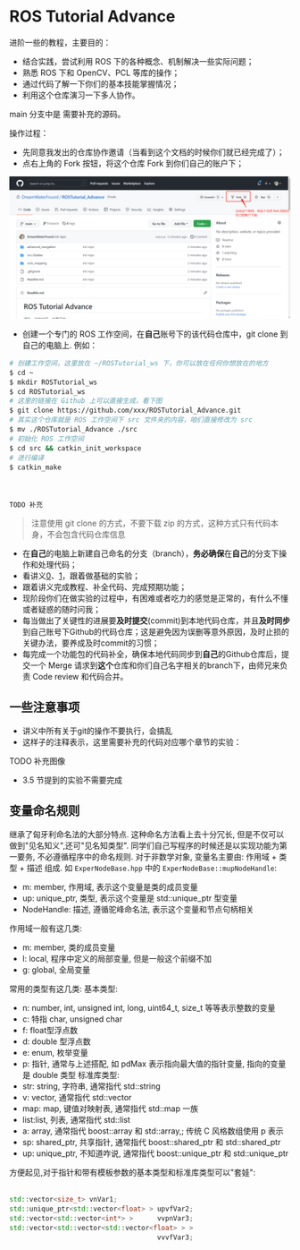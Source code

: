 # ROS Tutorial Advance

进阶一些的教程，主要目的：

- 结合实践，尝试利用 ROS 下的各种概念、机制解决一些实际问题；
- 熟悉 ROS 下和 OpenCV、PCL 等库的操作；
- 通过代码了解一下你们的基本技能掌握情况；
- 利用这个仓库演习一下多人协作。

main 分支中是 需要补充的源码。

操作过程：

- 先同意我发出的仓库协作邀请（当看到这个文档的时候你们就已经完成了）；
- 点右上角的 Fork 按钮，将这个仓库 Fork 到你们自己的账户下；

![fork](./doc/Images/1.png)

- 创建一个专门的 ROS 工作空间，在**自己**账号下的该代码仓库中，git clone 到自己的电脑上. 例如：
```bash
# 创建工作空间，这里放在 ~/ROSTutorial_ws 下，你可以放在任何你想放在的地方
$ cd ~
$ mkdir ROSTutorial_ws
$ cd ROSTutorial_ws
# 这里的链接在 Github 上可以直接生成，看下图
$ git clone https://github.com/xxx/ROSTutorial_Advance.git
# 其实这个仓库就是 ROS 工作空间下 src 文件夹的内容，咱们直接修改为 src
$ mv ./ROSTutorial_Advance ./src   
# 初始化 ROS 工作空间
$ cd src && catkin_init_workspace
# 进行编译
$ catkin_make 



TODO 补充

```

  > 注意使用 git clone 的方式，不要下载 zip 的方式，这种方式只有代码本身，不会包含代码仓库信息
- 在**自己**的电脑上新建自己命名的分支（branch），**务必确保**在**自己**的分支下操作和处理代码；
- 看讲义[0](./doc/Guides/0、Turtlebot3-SLAM与导航虚拟仿真实验-课前准备.pdf)、[1](./doc/Guides/1、Turtlebot3-SLAM与导航虚拟仿真实验-讲义.pdf)，跟着做基础的实验；
- 跟着讲义完成教程、补全代码、完成预期功能；
- 现阶段你们在做实验的过程中，有困难或者吃力的感觉是正常的，有什么不懂或者疑惑的随时问我；
- 每当做出了关键性的进展要**及时提交**(commit)到本地代码仓库，并且**及时同步**到自己账号下Github的代码仓库；这是避免因为误删等意外原因，及时止损的关键办法，要养成及时commit的习惯；
- 每完成一个功能包的代码补全，确保本地代码同步到**自己**的Github仓库后，提交一个 Merge 请求到**这个**仓库和你们自己名字相关的branch下，由师兄来负责 Code review 和代码合并。

## 一些注意事项

- 讲义中所有关于git的操作不要执行，会搞乱
- 这样子的注释表示，这里需要补充的代码对应哪个章节的实验：

TODO 补充图像

- 3.5 节提到的实验不需要完成

## 变量命名规则

继承了匈牙利命名法的大部分特点. 这种命名方法看上去十分冗长, 但是不仅可以做到"见名知义",还可"见名知类型".
同学们自己写程序的时候还是以实现功能为第一要务, 不必遵循程序中的命名规则.
对于非数学对象, 变量名主要由: 作用域 + 类型 + 描述 组成. 如 `ExperNodeBase.hpp` 中的 `ExperNodeBase::mupNodeHandle`:
 - m:   member, 作用域, 表示这个变量是类的成员变量
 - up:  unique_ptr, 类型, 表示这个变量是 std::unique_ptr 型变量
 - NodeHandle: 描述, 遵循驼峰命名法, 表示这个变量和节点句柄相关

作用域一般有这几类:
 - m: member, 类的成员变量
 - l: local,  程序中定义的局部变量, 但是一般这个前缀不加
 - g: global, 全局变量
 
常用的类型有这几类:
基本类型:
 - n: number, int, unsigned int, long, uint64_t, size_t 等等表示整数的变量
 - c: 特指 char, unsigned char
 - f: float型浮点数
 - d: double 型浮点数
 - e: enum, 枚举变量
 - p: 指针, 通常与上述搭配, 如 pdMax 表示指向最大值的指针变量, 指向的变量是 double 类型
标准库类型:
 - str: string, 字符串, 通常指代 std::string
 - v:   vector, 通常指代 std::vector
 - map: map,    键值对映射表, 通常指代 std::map 一族
 - list:list,   列表, 通常指代 std::list
 - a:   array,  通常指代 boost::array 和 std::array,; 传统 C 风格数组使用 p 表示
 - sp:  shared_ptr, 共享指针, 通常指代 boost::shared_ptr 和 std::shared_ptr
 - up:  unique_ptr, 不知道咋说, 通常指代 boost::unique_ptr 和 std::unique_ptr

方便起见,对于指针和带有模板参数的基本类型和标准库类型可以"套娃":
```C++

std::vector<size_t> vnVar1;
std::unique_ptr<std::vector<float> > upvfVar2;
std::vector<std::vector<int*> >      vvpnVar3;
std::vector<std::vector<std::vector<float> > >
                                     vvvfVar3;
```



